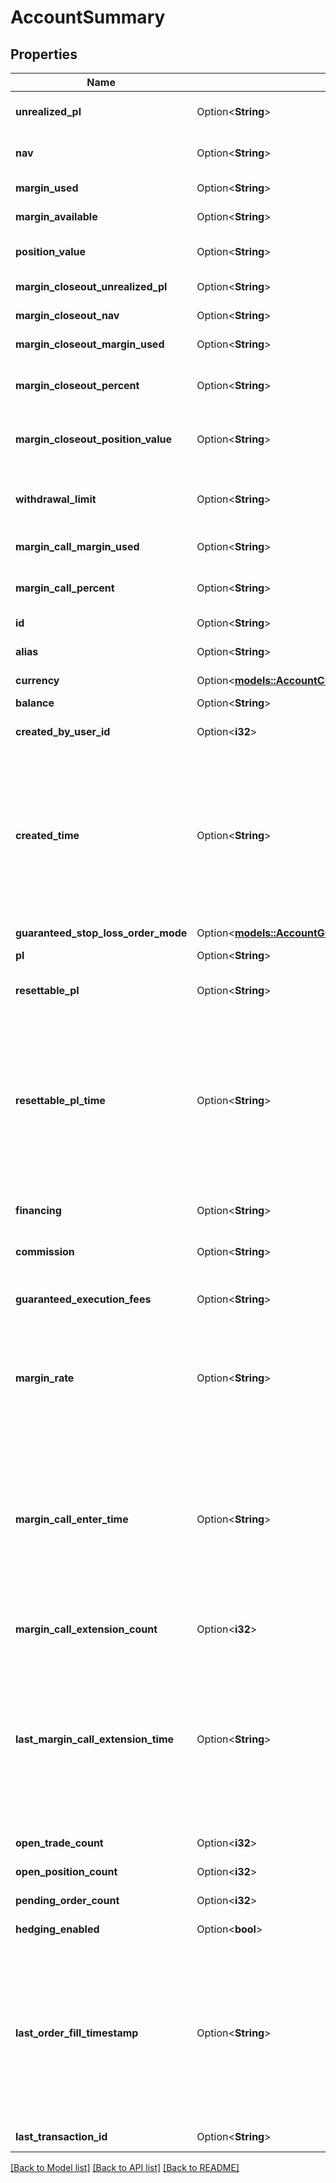 # AccountSummary

## Properties

Name | Type | Description | Notes
------------ | ------------- | ------------- | -------------
**unrealized_pl** | Option<**String**> | The total unrealized profit/loss for all Trades currently open in the Account. | [optional]
**nav** | Option<**String**> | The net asset value of the Account. Equal to Account balance unrealizedPL. | [optional]
**margin_used** | Option<**String**> | Margin currently used for the Account. | [optional]
**margin_available** | Option<**String**> | Margin available for Account currency. | [optional]
**position_value** | Option<**String**> | The value of the Account's open positions represented in the Account's home currency. | [optional]
**margin_closeout_unrealized_pl** | Option<**String**> | The Account's margin closeout unrealized PL. | [optional]
**margin_closeout_nav** | Option<**String**> | The Account's margin closeout NAV. | [optional]
**margin_closeout_margin_used** | Option<**String**> | The Account's margin closeout margin used. | [optional]
**margin_closeout_percent** | Option<**String**> | The Account's margin closeout percentage. When this value is 1.0 or above the Account is in a margin closeout situation. | [optional]
**margin_closeout_position_value** | Option<**String**> | The value of the Account's open positions as used for margin closeout calculations represented in the Account's home currency. | [optional]
**withdrawal_limit** | Option<**String**> | The current WithdrawalLimit for the account which will be zero or a positive value indicating how much can be withdrawn from the account. | [optional]
**margin_call_margin_used** | Option<**String**> | The Account's margin call margin used. | [optional]
**margin_call_percent** | Option<**String**> | The Account's margin call percentage. When this value is 1.0 or above the Account is in a margin call situation. | [optional]
**id** | Option<**String**> | The Account's identifier | [optional]
**alias** | Option<**String**> | Client-assigned alias for the Account. Only provided if the Account has an alias set | [optional]
**currency** | Option<[**models::AccountCurrency**](AccountCurrency.md)> |  | [optional]
**balance** | Option<**String**> | The current balance of the Account. | [optional]
**created_by_user_id** | Option<**i32**> | ID of the user that created the Account. | [optional]
**created_time** | Option<**String**> | A date and time value using either RFC3339 or UNIX time representation. The RFC 3339 representation is a string conforming to https://tools.ietf.org/rfc/rfc3339.txt. The Unix representation is a string representing the number of seconds since the Unix Epoch (January 1st, 1970 at UTC). The value is a fractional number, where the fractional part represents a fraction of a second (up to nine decimal places). | [optional]
**guaranteed_stop_loss_order_mode** | Option<[**models::AccountGuaranteedStopLossOrderMode**](AccountGuaranteedStopLossOrderMode.md)> |  | [optional]
**pl** | Option<**String**> | The total profit/loss realized over the lifetime of the Account. | [optional]
**resettable_pl** | Option<**String**> | The total realized profit/loss for the Account since it was last reset by the client. | [optional]
**resettable_pl_time** | Option<**String**> | A date and time value using either RFC3339 or UNIX time representation. The RFC 3339 representation is a string conforming to https://tools.ietf.org/rfc/rfc3339.txt. The Unix representation is a string representing the number of seconds since the Unix Epoch (January 1st, 1970 at UTC). The value is a fractional number, where the fractional part represents a fraction of a second (up to nine decimal places). | [optional]
**financing** | Option<**String**> | The total amount of financing paid/collected over the lifetime of the Account. | [optional]
**commission** | Option<**String**> | The total amount of commission paid over the lifetime of the Account. | [optional]
**guaranteed_execution_fees** | Option<**String**> | The total amount of fees charged over the lifetime of the Account for the execution of guaranteed Stop Loss Orders. | [optional]
**margin_rate** | Option<**String**> | Client-provided margin rate override for the Account. The effective margin rate of the Account is the lesser of this value and the OANDA margin rate for the Account's division. This value is only provided if a margin rate override exists for the Account. | [optional]
**margin_call_enter_time** | Option<**String**> | A date and time value using either RFC3339 or UNIX time representation. The RFC 3339 representation is a string conforming to https://tools.ietf.org/rfc/rfc3339.txt. The Unix representation is a string representing the number of seconds since the Unix Epoch (January 1st, 1970 at UTC). The value is a fractional number, where the fractional part represents a fraction of a second (up to nine decimal places). | [optional]
**margin_call_extension_count** | Option<**i32**> | The number of times that the Account's current margin call was extended. | [optional]
**last_margin_call_extension_time** | Option<**String**> | A date and time value using either RFC3339 or UNIX time representation. The RFC 3339 representation is a string conforming to https://tools.ietf.org/rfc/rfc3339.txt. The Unix representation is a string representing the number of seconds since the Unix Epoch (January 1st, 1970 at UTC). The value is a fractional number, where the fractional part represents a fraction of a second (up to nine decimal places). | [optional]
**open_trade_count** | Option<**i32**> | The number of Trades currently open in the Account. | [optional]
**open_position_count** | Option<**i32**> | The number of Positions currently open in the Account. | [optional]
**pending_order_count** | Option<**i32**> | The number of Orders currently pending in the Account. | [optional]
**hedging_enabled** | Option<**bool**> | Flag indicating that the Account has hedging enabled. | [optional]
**last_order_fill_timestamp** | Option<**String**> | A date and time value using either RFC3339 or UNIX time representation. The RFC 3339 representation is a string conforming to https://tools.ietf.org/rfc/rfc3339.txt. The Unix representation is a string representing the number of seconds since the Unix Epoch (January 1st, 1970 at UTC). The value is a fractional number, where the fractional part represents a fraction of a second (up to nine decimal places). | [optional]
**last_transaction_id** | Option<**String**> | The ID of the last Transaction created for the Account. | [optional]

[[Back to Model list]](../README.md#documentation-for-models) [[Back to API list]](../README.md#documentation-for-api-endpoints) [[Back to README]](../README.md)


